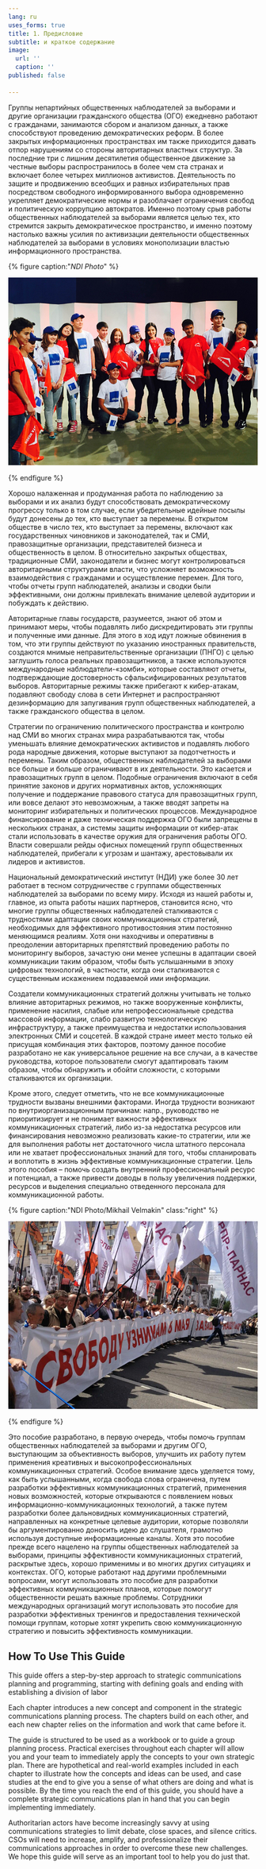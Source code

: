 ```yaml
---
lang: ru
uses_forms: true
title: 1. Предисловие
subtitle: и краткое содержание
image:
  url: ''
  caption: ''
published: false

---
```

Группы непартийных общественных наблюдателей за выборами и другие организации гражданского общества (ОГО) ежедневно работают с гражданами, занимаются сбором и анализом данных, а также способствуют проведению демократических реформ. В более закрытых информационных пространствах им также приходится давать отпор нарушениям со стороны авторитарных властных структур. За последние три с лишним десятилетия общественное движение за честные выборы распространилось в более чем ста странах и включает более четырех миллионов активистов. Деятельность по защите и продвижению всеобщих и равных избирательных прав посредством свободного информированного выбора одновременно укрепляет демократические нормы и разоблачает ограничения свобод и политическую коррупцию автократов. Именно поэтому срыв работы общественных наблюдателей за выборами является целью тех, кто стремится закрыть демократическое пространство, и именно поэтому настолько важны усилия по активизации деятельности общественных наблюдателей за выборами в условиях монополизации властью информационного пространства.

{% figure caption:"_NDI Photo_" %}

![NDI Photo](/assets/images/ndi_kyrgyz_debates-1.jpg "NDI Photo.")

{% endfigure %}

Хорошо налаженная и продуманная работа по наблюдению за выборами и их анализ будут способствовать демократическому прогрессу только в том случае, если убедительные идейные посылы будут донесены до тех, кто выступает за перемены. В открытом обществе в число тех, кто выступает за перемены, включают как государственных чиновников и законодателей, так и СМИ, правозащитные организации, представителей бизнеса и общественность в целом. В относительно закрытых обществах, традиционные СМИ, законодатели и бизнес могут контролироваться авторитарными структурами власти, что усложняет возможность взаимодействия с гражданами и осуществление перемен. Для того, чтобы отчеты групп наблюдателей, анализы и сводки были эффективными, они должны привлекать внимание целевой аудитории и побуждать к действию.

Авторитарные главы государств, разумеется, знают об этом и принимают меры, чтобы подавлять либо дискредитировать эти группы и полученные ими данные. Для этого в ход идут ложные обвинения в том, что эти группы действуют по указанию иностранных правительств, создаются мнимые неправительственные организации (ПНГО) с целью заглушить голоса реальных правозащитников, а также используются международные наблюдатели-«зомби», которые составляют отчеты, подтверждающие достоверность сфальсифицированных результатов выборов. Авторитарные режимы также прибегают к кибер-атакам, подавляют свободу слова в сети Интернет и распространяют дезинформацию для запугивания групп общественных наблюдателей, а также гражданского общества в целом.

Стратегии по ограничению политического пространства и контролю над СМИ во многих странах мира разрабатываются так, чтобы уменьшать влияние демократических активистов и подавлять любого рода народные движения, которые выступают за подотчетность и перемены. Таким образом, общественных наблюдателей за выборами все больше и больше ограничивают в их деятельности. Это касается и правозащитных групп в целом. Подобные ограничения включают в себя принятие законов и других нормативных актов, усложняющих получение и поддержание правового статуса для правозащитных групп, или вовсе делают это невозможным, а также вводят запреты на мониторинг избирательных и политических процессов. Международное финансирование и даже техническая поддержка ОГО были запрещены в нескольких странах, а системы защиты информации от кибер-атак стали использовать в качестве оружия для ограничения работы ОГО. Власти совершали рейды офисных помещений групп общественных наблюдателей, прибегали к угрозам и шантажу, арестовывали их лидеров и активистов.

Национальный демократический институт (НДИ) уже более 30 лет работает в тесном сотрудничестве с группами общественных наблюдателей за выборами по всему миру. Исходя из нашей работы и, главное, из опыта работы наших партнеров, становится ясно, что многие группы общественных наблюдателей сталкиваются с трудностями адаптации своих коммуникационных стратегий, необходимых для эффективного противостояния этим постоянно меняющимся реалиям. Хотя они находчивы и оперативны в преодолении авторитарных препятствий проведению работы по мониторингу выборов, зачастую они менее успешны в адаптации своей коммуникации таким образом, чтобы быть услышанными в эпоху цифровых технологий, в частности, когда они сталкиваются с существенным искажением подаваемой ими информации.

Создатели коммуникационных стратегий должны учитывать не только влияние авторитарных режимов, но также вооруженные конфликты, применение насилия, слабые или непрофессиональные средства массовой информации, слабо развитую технологическую инфраструктуру, а также преимущества и недостатки использования электронных СМИ и соцсетей. В каждой стране имеет место только ей присущая комбинация этих факторов, поэтому данное пособие разработано не как универсальное решение на все случаи, а в качестве руководства, которое пользователи смогут адаптировать таким образом, чтобы обнаружить и обойти сложности, с которыми сталкиваются их организации.

Кроме этого, следует отметить, что не все коммуникационные трудности вызваны внешними факторами. Иногда трудности возникают по внутриорганизационным причинам: напр., руководство не приоритизирует и не понимает важности эффективных коммуникационных стратегий, либо из-за недостатка ресурсов или финансирования невозможно реализовать какие-то стратегии, или же для выполнения работы нет достаточного числа штатного персонала или не хватает профессиональных знаний для того, чтобы спланировать и воплотить в жизнь эффективные коммуникационные стратегии. Цель этого пособия – помочь создать внутренний профессиональный ресурс и потенциал, а также привести доводы в пользу увеличения поддержки, ресурсов и выделения специально отведенного персонала для коммуникационной работы.

{% figure caption:"NDI Photo/Mikhail Velmakin" class:"right" %}

![NDI Photo/Mikhail Velmakin](/assets/images/NDI_moscow.jpg "NDI Photo/Mikhail Velmakin")

{% endfigure %}

Это пособие разработано, в первую очередь, чтобы помочь группам общественных наблюдателей за выборами и другим ОГО, выступающим за объективность выборов, улучшить их работу путем применения креативных и высокопрофессиональных коммуникационных стратегий. Особое внимание здесь уделяется тому, как быть услышанными, когда свобода слова ограничена, путем разработки эффективных коммуникационных стратегий, применения новых возможностей, которые открываются с появлением новых информационно-коммуникационных технологий, а также путем разработки более дальновидных коммуникационных стратегий, направленных на конкретные целевые аудитории, которые позволяли бы аргументированно доносить идею до слушателя, грамотно используя доступные информационные каналы. Хотя это пособие прежде всего нацелено на группы общественных наблюдателей за выборами, принципы эффективности коммуникационных стратегий, раскрытые здесь, хорошо применимы и во многих других ситуациях и контекстах. ОГО, которые работают над другими проблемными вопросами, могут использовать это пособие для разработки эффективных коммуникационных планов, которые помогут общественности решать важные проблемы. Сотрудники международных организаций могут использовать это пособие для разработки эффективных тренингов и предоставления технической помощи группам, которые хотят укрепить свою коммуникационную стратегию и повысить эффективность коммуникации.

## How To Use This Guide

This guide offers a step-by-step approach to strategic communications planning and programming, starting with defining goals and ending with establishing a division of labor

Each chapter introduces a new concept and component in the strategic communications planning process. The chapters build on each other, and each new chapter relies on the information and work that came before it.

The guide is structured to be used as a workbook or to guide a group planning process. Practical exercises throughout each chapter will allow you and your team to immediately apply the concepts to your own strategic plan. There are hypothetical and real-world examples included in each chapter to illustrate how the concepts and ideas can be used, and case studies at the end to give you a sense of what others are doing and what is possible. By the time you reach the end of this guide, you should have a complete strategic communications plan in hand that you can begin implementing immediately.

Authoritarian actors have become increasingly savvy at using communications strategies to limit debate, close spaces, and silence critics. CSOs will need to increase, amplify, and professionalize their communications approaches in order to overcome these new challenges. We hope this guide will serve as an important tool to help you do just that.